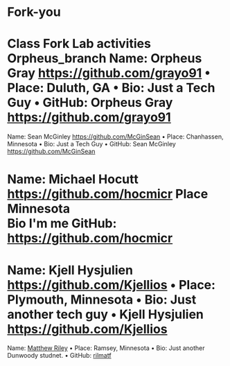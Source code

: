 # Fork-you
Class Fork Lab activities
 Orpheus_branch
Name: Orpheus Gray https://github.com/grayo91
•	Place: Duluth, GA
•	Bio: Just a Tech Guy
•	GitHub: Orpheus Gray https://github.com/grayo91
=======

Name: Sean McGinley https://github.com/McGinSean
•	Place: Chanhassen, Minnesota
•	Bio: Just a Tech Guy
•	GitHub: Sean McGinley https://github.com/McGinSean


Name: Michael Hocutt https://github.com/hocmicr
Place Minnesota  
Bio I'm me
GitHub: https://github.com/hocmicr
=======
Name: Kjell Hysjulien https://github.com/Kjellios
•	Place: Plymouth, Minnesota
•	Bio: Just another tech guy
•	Kjell Hysjulien https://github.com/Kjellios
=======
Name: [Matthew Riley](https://github.com/rilmatf)
•	Place: Ramsey, Minnesota
•	Bio: Just another Dunwoody studnet.
•	GitHub: [rilmatf](https://github.com/rilmatf)

